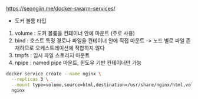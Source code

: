 https://seongjin.me/docker-swarm-services/

- 도커 볼륨 타입
1. volume : 도커 볼륨을 컨테이너 안에 마운트 (주로 사용)
2. bind : 호스트 특정 경로나 파일을 컨테이너 안에 직접 마운트 
   -> 노드 별로 파일 존재하므로 오케스트레이션에 적합하지 않다
3. tmpfs : 임시 파일 스토리지 마운트
4. npipe : named pipe 마운트, 윈도우 기반 컨테이너만 가능

```bash
docker service create --name nginx \
  --replicas 3 \
  --mount type=volume,source=html,destination=/usr/share/nginx/html,volume-label="type=html" \
  nginx
```